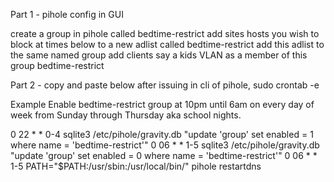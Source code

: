 Part 1 - pihole config in GUI

create a group in pihole called bedtime-restrict
add sites hosts you wish to block at times below to a new adlist called bedtime-restrict
add this adlist to the same named group
add clients say a kids VLAN as a member of this group bedtime-restrict


Part 2 - copy and paste below after issuing in cli of pihole, sudo crontab -e 

Example Enable bedtime-restrict group at 10pm until 6am on every day of week from Sunday through Thursday aka school nights.

0 22 * * 0-4 sqlite3 /etc/pihole/gravity.db "update 'group' set enabled = 1 where name = 'bedtime-restrict'"
0 06 * * 1-5 sqlite3 /etc/pihole/gravity.db "update 'group' set enabled = 0 where name = 'bedtime-restrict'"
0 06 * * 1-5 PATH="$PATH:/usr/sbin:/usr/local/bin/" pihole restartdns
